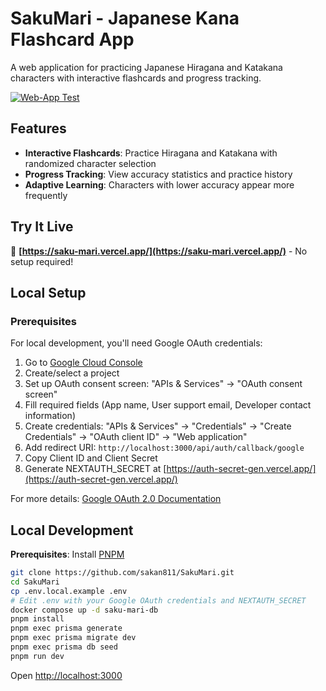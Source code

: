 # SakuMari - Japanese Kana Flashcard App

A web application for practicing Japanese Hiragana and Katakana characters with interactive flashcards and progress tracking.

[![Web-App Test](https://github.com/sakan811/SakuMari/actions/workflows/test-app.yml/badge.svg)](https://github.com/sakan811/SakuMari/actions/workflows/test-app.yml)

## Features

- **Interactive Flashcards**: Practice Hiragana and Katakana with randomized character selection
- **Progress Tracking**: View accuracy statistics and practice history
- **Adaptive Learning**: Characters with lower accuracy appear more frequently

## Try It Live

🚀 **[https://saku-mari.vercel.app/](https://saku-mari.vercel.app/)** - No setup required!

## Local Setup

### Prerequisites

For local development, you'll need Google OAuth credentials:

1. Go to [Google Cloud Console](https://console.cloud.google.com/)
2. Create/select a project
3. Set up OAuth consent screen: "APIs & Services" → "OAuth consent screen"
4. Fill required fields (App name, User support email, Developer contact information)
5. Create credentials: "APIs & Services" → "Credentials" → "Create Credentials" → "OAuth client ID" → "Web application"
6. Add redirect URI: `http://localhost:3000/api/auth/callback/google`
7. Copy Client ID and Client Secret
8. Generate NEXTAUTH_SECRET at [https://auth-secret-gen.vercel.app/](https://auth-secret-gen.vercel.app/)

For more details: [Google OAuth 2.0 Documentation](https://developers.google.com/identity/protocols/oauth2)

## Local Development

**Prerequisites**: Install [PNPM](https://pnpm.io/installation)

```bash
git clone https://github.com/sakan811/SakuMari.git
cd SakuMari
cp .env.local.example .env
# Edit .env with your Google OAuth credentials and NEXTAUTH_SECRET
docker compose up -d saku-mari-db
pnpm install
pnpm exec prisma generate
pnpm exec prisma migrate dev
pnpm exec prisma db seed
pnpm run dev
```

Open <http://localhost:3000>
